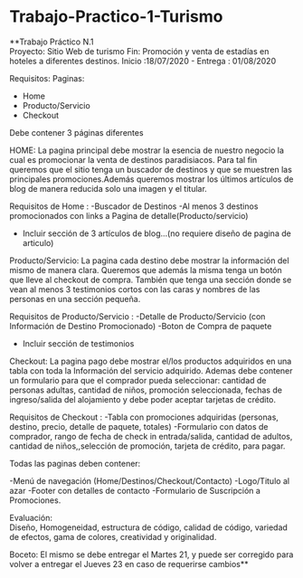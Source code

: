# Trabajo-Practico-1-Turismo

**Trabajo Práctico N.1  
Proyecto:  Sitio Web de turismo 
Fin: Promoción y venta  de estadías en hoteles a diferentes destinos.
Inicio :18/07/2020  - Entrega : 01/08/2020 

Requisitos: 
Paginas: 
-   Home
-   Producto/Servicio
-   Checkout

Debe contener 3 páginas diferentes

HOME: La pagina principal debe mostrar la esencia de nuestro negocio la cual es promocionar la venta de destinos paradisiacos. Para tal fin queremos que el sitio tenga un buscador de destinos y que se muestren las principales promociones.Además queremos mostrar los últimos artículos de blog de manera reducida solo una imagen y el titular. 

Requisitos de Home :
-Buscador de Destinos
-Al menos 3 destinos promocionados con links a Pagina de detalle(Producto/servicio)
-  Incluir sección de 3 artículos de blog...(no requiere diseño de pagina de articulo)

Producto/Servicio: La pagina cada destino debe mostrar la información del mismo de manera clara.  Queremos que además la misma tenga un botón que lleve al checkout de compra. También que tenga una sección donde se vean al menos 3 testimonios cortos con las caras y nombres de las personas en una sección pequeña.

Requisitos de Producto/Servicio :
-Detalle de Producto/Servicio (con Información de Destino Promocionado)
-Boton de Compra de paquete
- Incluir sección de testimonios

Checkout: La pagina pago debe mostrar el/los productos adquiridos en una tabla con toda la Información del servicio adquirido. Ademas debe contener un formulario para que el comprador pueda seleccionar: cantidad de personas adultas, cantidad de niños, promoción seleccionada, fechas de ingreso/salida del alojamiento y debe poder aceptar tarjetas de crédito.

Requisitos de Checkout :
-Tabla con promociones adquiridas (personas, destino, precio, detalle de paquete, totales)
-Formulario con datos de comprador, rango de fecha de check in entrada/salida, cantidad de adultos, cantidad de niños,,selección de promoción, tarjeta de crédito, para pagar.

Todas las paginas deben contener: 

-Menú de navegación (Home/Destinos/Checkout/Contacto)
-Logo/Titulo al azar
-Footer con detalles de contacto
-Formulario de Suscripción a Promociones.

Evaluación:  
Diseño, Homogeneidad, estructura de código, calidad de código, variedad de efectos, gama de colores, creatividad y originalidad. 

Boceto: El mismo se debe entregar el Martes 21, y puede ser corregido para volver a entregar el Jueves 23 en caso de requerirse cambios**
